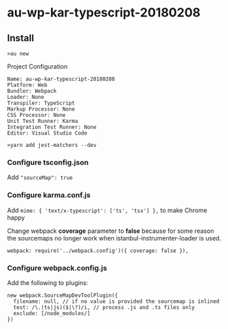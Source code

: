 # au-wp-kar-typescript-20180208
## Install
`>au new`

Project Configuration

    Name: au-wp-kar-typescript-20180208
    Platform: Web
    Bundler: Webpack
    Loader: None
    Transpiler: TypeScript
    Markup Processor: None
    CSS Processor: None
    Unit Test Runner: Karma
    Integration Test Runner: None
    Editor: Visual Studio Code

`>yarn add jest-matchers --dev`

### Configure tsconfig.json
Add `"sourceMap": true`

### Configure karma.conf.js
Add `mime: { 'text/x-typescript': ['ts', 'tsx'] },` to make Chrome happy

Change webpack **coverage** parameter to **false** because for some reason the sourcemaps no longer work when istanbul-instrumenter-loader is used.

`webpack: require('../webpack.config')({ coverage: false }),`

### Configure webpack.config.js
Add the following to plugins:

    new webpack.SourceMapDevToolPlugin({
      filename: null, // if no value is provided the sourcemap is inlined
      test: /\.(ts|js)($|\?)/i, // process .js and .ts files only
      exclude: [/node_modules/]
    })

